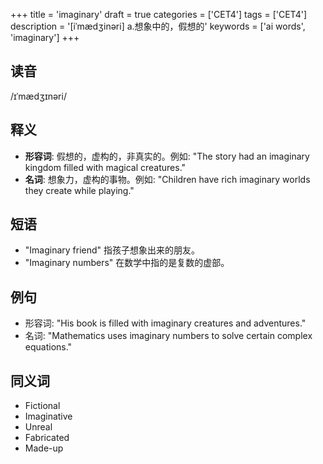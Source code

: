 +++
title = 'imaginary'
draft = true
categories = ['CET4']
tags = ['CET4']
description = '[iˈmædʒinəri] a.想象中的，假想的'
keywords = ['ai words', 'imaginary']
+++

## 读音
/ɪˈmædʒɪnəri/

## 释义
- **形容词**: 假想的，虚构的，非真实的。例如: "The story had an imaginary kingdom filled with magical creatures."
- **名词**: 想象力，虚构的事物。例如: "Children have rich imaginary worlds they create while playing."

## 短语
- "Imaginary friend" 指孩子想象出来的朋友。
- "Imaginary numbers" 在数学中指的是复数的虚部。

## 例句
- 形容词: "His book is filled with imaginary creatures and adventures."
- 名词: "Mathematics uses imaginary numbers to solve certain complex equations."

## 同义词
- Fictional
- Imaginative
- Unreal
- Fabricated
- Made-up
